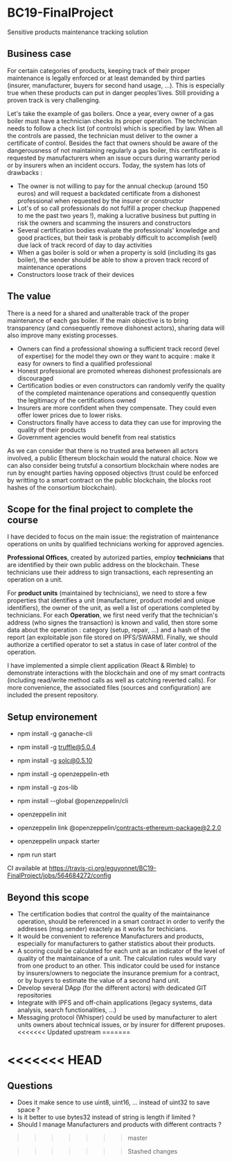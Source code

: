 # BC19-FinalProject
Sensitive products maintenance tracking solution

## Business case
For certain categories of products, keeping track of their proper maintenance is legally enforced or at least demanded by third parties (insurer, manufacturer, buyers for second hand usage, ...). This is especially true when these products can put in danger peoples'lives. Still providing a proven track is very challenging.

Let's take the example of gas boilers. Once a year, every owner of a gas boiler must have a technician checks its proper operation. The technician needs to follow a check list (of controls) which is specified by law. When all the controls are passed, the technician must deliver to the owner a certificate of control. Besides the fact that owners should be aware of the dangerousness of not maintaining regularly a gas boiler, this certificate is requested by manufacturers when an issue occurs during warranty period or by insurers when an incident occurs. Today, the system has lots of drawbacks  :
* The owner is not willing to pay for the annual checkup (around 150 euros) and will request a backdated certificate from a dishonest professional when requested by the insurer or constructor
* Lot's of so call professionals do not fulfill a proper checkup (happened to me the past two years !), making a lucrative business but putting in risk the owners and scamming the insurers and constructors
* Several certification bodies evaluate the professionals' knowledge and good practices, but their task is probably difficult to accomplish (well) due lack of track record of day to day activities
* When a gas boiler is sold or when a property is sold (including its gas boiler), the sender should be able to show a proven track record of maintenance operations
* Constructors loose track of their devices

## The value
There is a need for a shared and unalterable track of the proper maintenance of each gas boiler. If the main objective is to bring transparency (and consequently remove dishonest actors), sharing data will also improve many existing processes.
* Owners can find a professional showing a sufficient track record (level of expertise) for the model they own or they want to acquire : make it easy for owners to find a qualified professional
* Honest professional are promoted whereas dishonest professionals are discouraged
* Certification bodies or even constructors can randomly verify the quality of the completed maintenance operations and consequently question the legitimacy of the certifications owned
* Insurers are more confident when they compensate. They could even offer lower prices due to lower risks.
* Constructors finally have access to data they can use for improving the quality of their products
* Government agencies would benefit from real statistics

As we can consider that there is no trusted area between all actors involved, a public Ethereum blockchain would the natural choice. Now we can also consider being trutsful a consortium blockchain where nodes are run by enought parties having opposed objectivs (trust could be enforced by writting to a smart contract on the public blockchain, the blocks root hashes of the consortium blockchain).

## Scope for the final project to complete the course
I have decided to focus on the main issue: the registration of maintenance operations on units by qualified technicians working for approved agencies. 

**Professional Offices**, created by autorized parties, employ **technicians** that are identified by their own public address on the blockchain. These technicians use their address to sign transactions, each representing an operation on a unit. 

For **product units** (maintained by technicians), we need to store a few properties that identifies a unit (manufacturer, product model and unique identifiers), the owner of the unit, as well a list of operations completed by technicians. For each **Operation**, we first need verify that the technician's address (who signes the transaction) is known and valid, then store some data about the operation : category (setup, repair, ...) and a hash of the report (an exploitable json file stored on IPFS/SWARM). Finally, we should authorize a certified operator to set a status in case of later control of the operation.

I have implemented a simple client application (React & Rimble) to demonstrate interactions with the blockchain and one of my smart contracts (including read/write method calls as well as catching reverted calls). For more convenience, the associated files (sources and configuration) are included the present repository. 

## Setup environement

  - npm install -g ganache-cli
  - npm install -g truffle@5.0.4
  - npm install -g solc@0.5.10
  - npm install -g openzeppelin-eth
  - npm install -g zos-lib

- npm install --global @openzeppelin/cli
- openzeppelin init
- openzeppelin link @openzeppelin/contracts-ethereum-package@2.2.0
- openzeppelin unpack starter
- npm run start

CI  available at https://travis-ci.org/eguyonnet/BC19-FinalProject/jobs/564684272/config

## Beyond this scope
* The certification bodies that control the quality of the maintainance operation, should be referenced in a smart contract in order to verify the addresses (msg.sender) exactely as it works for techicians.
* It would be convenient to reference Manufacturers and products, especially for manufacturers to gather statistics about their products.
* A scoring could be calculated for each unit as an indicator of the level of quality of the maintainance of a unit. The calculation rules would vary from one product to an other. This indicator could be used for instance by insurers/owners to negociate the insurance premium for a contract, or by buyers to estimate the value of a second hand unit.
* Develop several DApp (for the different actors) with dedicated GIT repositories
* Integrate with IPFS and off-chain applications (legacy systems, data analysis, search functionalities, ...)
* Messaging protocol (Whisper) could be used by manufacturer to alert units owners about technical issues, or by insurer for different pruposes. 
<<<<<<< Updated upstream
=======

<<<<<<< HEAD
=======
## Questions
- Does it make sence to use uint8, uint16, ... instead of uint32 to save space ?
- Is it better to use bytes32 instead of string is length if limited ?
- Should I manage Manufacturers and products with different contracts ? 
>>>>>>> master





>>>>>>> Stashed changes
